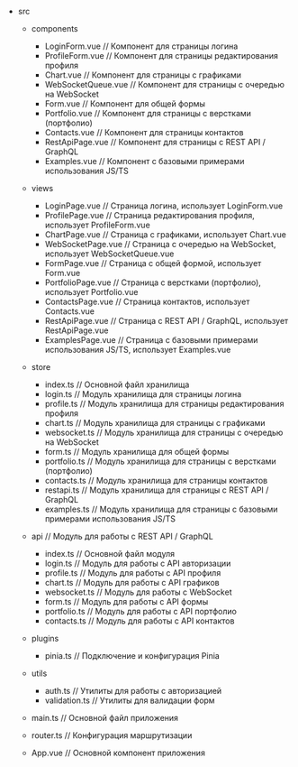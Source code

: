 - src
    - components
        - LoginForm.vue        // Компонент для страницы логина
        - ProfileForm.vue      // Компонент для страницы редактирования профиля
        - Chart.vue            // Компонент для страницы с графиками
        - WebSocketQueue.vue   // Компонент для страницы с очередью на WebSocket
        - Form.vue             // Компонент для общей формы
        - Portfolio.vue        // Компонент для страницы с верстками (портфолио)
        - Contacts.vue         // Компонент для страницы контактов
        - RestApiPage.vue      // Компонент для страницы с REST API / GraphQL
        - Examples.vue         // Компонент с базовыми примерами использования JS/TS

    - views
        - LoginPage.vue        // Страница логина, использует LoginForm.vue
        - ProfilePage.vue      // Страница редактирования профиля, использует ProfileForm.vue
        - ChartPage.vue        // Страница с графиками, использует Chart.vue
        - WebSocketPage.vue    // Страница с очередью на WebSocket, использует WebSocketQueue.vue
        - FormPage.vue         // Страница с общей формой, использует Form.vue
        - PortfolioPage.vue    // Страница с верстками (портфолио), использует Portfolio.vue
        - ContactsPage.vue     // Страница контактов, использует Contacts.vue
        - RestApiPage.vue      // Страница с REST API / GraphQL, использует RestApiPage.vue
        - ExamplesPage.vue     // Страница с базовыми примерами использования JS/TS, использует Examples.vue

    - store
        - index.ts             // Основной файл хранилища
        - login.ts             // Модуль хранилища для страницы логина
        - profile.ts           // Модуль хранилища для страницы редактирования профиля
        - chart.ts             // Модуль хранилища для страницы с графиками
        - websocket.ts         // Модуль хранилища для страницы с очередью на WebSocket
        - form.ts              // Модуль хранилища для общей формы
        - portfolio.ts         // Модуль хранилища для страницы с верстками (портфолио)
        - contacts.ts          // Модуль хранилища для страницы контактов
        - restapi.ts           // Модуль хранилища для страницы с REST API / GraphQL
        - examples.ts          // Модуль хранилища для страницы с базовыми примерами использования JS/TS

    - api                   // Модуль для работы с REST API / GraphQL
        - index.ts             // Основной файл модуля
        - login.ts             // Модуль для работы с API авторизации
        - profile.ts           // Модуль для работы с API профиля
        - chart.ts             // Модуль для работы с API графиков
        - websocket.ts         // Модуль для работы с WebSocket
        - form.ts              // Модуль для работы с API формы
        - portfolio.ts         // Модуль для работы с API портфолио
        - contacts.ts          // Модуль для работы с API контактов

    - plugins
        - pinia.ts             // Подключение и конфигурация Pinia

    - utils
        - auth.ts              // Утилиты для работы с авторизацией
        - validation.ts        // Утилиты для валидации форм

    - main.ts               // Основной файл приложения
    - router.ts             // Конфигурация маршрутизации
    - App.vue               // Основной компонент приложения
